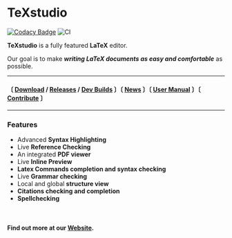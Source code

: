 
[Codacy Badge]: https://app.codacy.com/project/badge/Grade/892de515e8c54a7a99bd836743c4510c
[Codacy TeXstudio]: https://www.codacy.com/gh/texstudio-org/texstudio/dashboard?utm_source=github.com&amp;utm_medium=referral&amp;utm_content=texstudio-org/texstudio&amp;utm_campaign=Badge_Grade

[CI]: https://github.com/texstudio-org/texstudio/workflows/CI/badge.svg

[Website]: https://www.texstudio.org

[Download]: https://www.texstudio.org/#download
[Releases]: https://github.com/texstudio-org/texstudio/releases/
[News]: https://www.texstudio.org/#news
[Contribute]: https://github.com/texstudio-org/texstudio/wiki/Contribute
[User Manual]: https://htmlpreview.github.io/?https://github.com/texstudio-org/texstudio/master/utilities/manual/usermanual_en.html
[Dev Builds]: https://github.com/texstudio-org/texstudio/actions/workflows/cd.yml


# TeXstudio
[![Codacy Badge]][Codacy TeXstudio] ![CI]

**TeXstudio** is a fully featured **LaTeX** editor.

Our goal is to make ***writing LaTeX documents as easy and comfortable*** as possible.

---
#### 〔 [Download] / [Releases] / [Dev Builds] 〕〔 [News] 〕〔 [User Manual] 〕〔 [Contribute] 〕
---


### Features
- Advanced **Syntax Highlighting**
- Live **Reference Checking**
- An integrated **PDF viewer**
- Live **Inline Preview**
- **Latex Commands completion and syntax checking**
- Live **Grammar checking**
- Local and global **structure view**
- **Citations checking and completion**
- **Spellchecking**

<br>

#### Find out more at our [Website].

